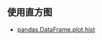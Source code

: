 ## 使用直方图


- [pandas.DataFrame.plot.hist](https://pandas.pydata.org/pandas-docs/stable/reference/api/pandas.DataFrame.plot.hist.html)
